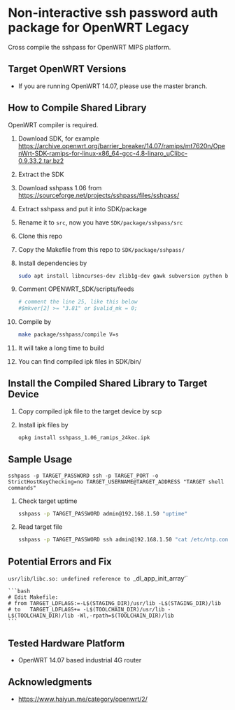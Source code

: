 # Non-interactive ssh password auth package for OpenWRT Legacy

Cross compile the sshpass for OpenWRT MIPS platform.

## Target OpenWRT Versions

* If you are running OpenWRT 14.07, please use the master branch.

## How to Compile Shared Library

OpenWRT compiler is required.

1. Download SDK, for example https://archive.openwrt.org/barrier_breaker/14.07/ramips/mt7620n/OpenWrt-SDK-ramips-for-linux-x86_64-gcc-4.8-linaro_uClibc-0.9.33.2.tar.bz2  
2. Extract the SDK  
3. Download sshpass 1.06 from https://sourceforge.net/projects/sshpass/files/sshpass/  
4. Extract sshpass and put it into SDK/package  
5. Rename it to `src`, now you have `SDK/package/sshpass/src`
6. Clone this repo
7. Copy the Makefile from this repo to `SDK/package/sshpass/`
8. Install dependencies by  

    ```bash
    sudo apt install libncurses-dev zlib1g-dev gawk subversion python build-essential ccache
    ```
9. Comment OPENWRT_SDK/scripts/feeds

    ```bash
    # comment the line 25, like this below
    #$mkver[2] >= "3.81" or $valid_mk = 0;
    ```

10. Compile by  

    ```bash
    make package/sshpass/compile V=s
    ```

11. It will take a long time to build  
12. You can find compiled ipk files in SDK/bin/  

## Install the Compiled Shared Library to Target Device

1. Copy compiled ipk file to the target device by scp  
2. Install ipk files by  

    ```bash
    opkg install sshpass_1.06_ramips_24kec.ipk
    ```

## Sample Usage

`sshpass -p TARGET_PASSWORD ssh -p TARGET_PORT -o StrictHostKeyChecking=no TARGET_USERNAME@TARGET_ADDRESS "TARGET shell commands"`

1. Check target uptime

    ```bash
    sshpass -p TARGET_PASSWORD admin@192.168.1.50 "uptime"
    ```

2. Read target file

    ```bash
    sshpass -p TARGET_PASSWORD ssh admin@192.168.1.50 "cat /etc/ntp.conf"
    ```

## Potential Errors and Fix
`usr/lib/libc.so: undefined reference to `_dl_app_init_array’`

    ```bash
    # Edit Makefile:
    # from TARGET_LDFLAGS:=-L$(STAGING_DIR)/usr/lib -L$(STAGING_DIR)/lib
    # to   TARGET_LDFLAGS+= -L$(TOOLCHAIN_DIR)/usr/lib -L$(TOOLCHAIN_DIR)/lib -Wl,-rpath=$(TOOLCHAIN_DIR)/lib
    ```

## Tested Hardware Platform

* OpenWRT 14.07 based industrial 4G router

## Acknowledgments

* https://www.haiyun.me/category/openwrt/2/
